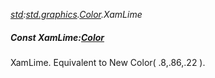 _[std](../../modules/std/std-module.md):[std.graphics](../../modules/std/std-graphics.md).[Color](../../modules/std/std-graphics-color.md).XamLime_
##### Const XamLime:[Color](../../modules/std/std-graphics-color.md)
XamLime. Equivalent to New Color( .8,.86,.22 ).
